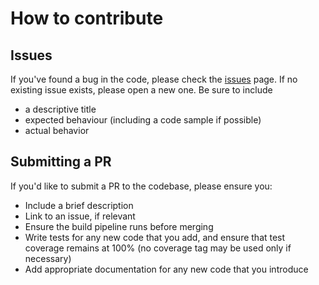 # How to contribute

## Issues
If you've found a bug in the code, please check the [issues](https://github.com/microsoft/hi-ml/issues) page. 
If no existing issue exists, please open a new one. Be sure to include 
- a descriptive title
- expected behaviour (including a code sample if possible)
- actual behavior

## Submitting a PR
If you'd like to submit a PR to the codebase, please ensure you:
- Include a brief description
- Link to an issue, if relevant
- Ensure the build pipeline runs before merging
- Write tests for any new code that you add, and ensure that test coverage remains at 100% (no coverage tag may be used only if necessary)
- Add appropriate documentation for any new code that you introduce

